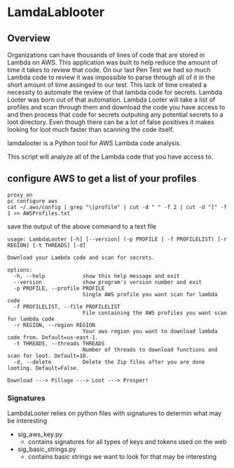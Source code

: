 # LamdaLablooter

## Overview
Organizations can have thousands of lines of code that are stored in Lambda on AWS.  This application was built to help reduce the amount of time it takes to review that code.  On our last Pen Test we had so much Lambda code to review it was impossible to parse through all of it in the short amount of time assinged to our test.  This lack of time created a necessity to automate the review of that lambda code for secrets.  Lambda Looter was born out of that automation.  Lambda Looter will take a list of profiles and scan through them and download the code you have access to and then process that code for secrets outputing any potential secrets to a loot directory.  Even though there can be a lot of false positives it makes looking for loot much faster than scanning the code itself.

lamdalooter is a Python tool for AWS Lambda code analysis.

This script will analyze all of the Lambda code that you have access to.

## configure AWS to get a list of your profiles
```
proxy_on
pc configure aws
cat ~/.aws/config | grep "\[profile" | cut -d " " -f 2 | cut -d "]" -f 1 >> AWSProfiles.txt
```
save the output of the above command to a text file

```
usage: LambdaLooter [-h] [--version] (-p PROFILE | -f PROFILELIST) [-r REGION] [-t THREADS] [-d]

Download your Lambda code and scan for secrets.

options:
  -h, --help            show this help message and exit
  --version             show program's version number and exit
  -p PROFILE, --profile PROFILE
                        Single AWS profile you want scan for lambda code
  -f PROFILELIST, --file PROFILELIST
                        File containing the AWS profiles you want scan for lambda code
  -r REGION, --region REGION
                        Your aws region you want to download lambda code from. Default=us-east-1.
  -t THREADS, --threads THREADS
                        Number of threads to download functions and scan for loot. Default=10.
  -d, --delete          Delete the Zip files after you are done looting. Default=False.

Download ---> Pillage ---> Loot ---> Prosper!
```
### Signatures
LambdaLooter relies on python files with signatures to determin what may be interesting
* sig_aws_key.py
    * contains signatures for all types of keys and tokens used on the web
* sig_basic_strings.py
    * contains basic strings we want to look for that may be interesting



